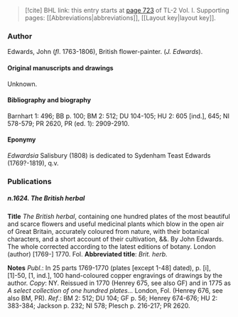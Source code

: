 > [!cite] BHL link: this entry starts at [page 723](https://www.biodiversitylibrary.org/item/103414#page/771/mode/1up) of TL-2 Vol. I.
> Supporting pages: [[Abbreviations|abbreviations]], [[Layout key|layout key]].

### Author

Edwards, John (*fl*. 1763-1806), British flower-painter. (*J. Edwards*).

#### Original manuscripts and drawings

Unknown.

#### Bibliography and biography

Barnhart 1: 496; BB p. 100; BM 2: 512; DU 104-105; HU 2: 605 \[ind.\], 645; NI 578-579; PR 2620, PR (ed. 1): 2909-2910.

#### Eponymy

*Edwardsia* Salisbury (1808) is dedicated to Sydenham Teast Edwards (1769?-1819), q.v.

### Publications

##### n.1624. The British herbal

**Title**
*The British herbal*, containing one hundred plates of the most beautiful and scarce flowers and useful medicinal plants which blow in the open air of Great Britain, accurately coloured from nature, with their botanical characters, and a short account of their cultivation, &&. By John Edwards. The whole corrected according to the latest editions of botany. London (author) \[1769-\] 1770. Fol.
**Abbreviated title**: *Brit. herb.*

**Notes**
*Publ*.: In 25 parts 1769-1770 (plates \[except 1-48\] dated), p. \[i\], \[1\]-50, \[1, ind.\], 100 hand-coloured copper engravings of drawings by the author. *Copy*: NY. Reissued in 1770 (Henrey 675, see also GF) and in 1775 as *A select collection of one hundred plates...* London, Fol. (Henrey 676, see also BM, PR).
*Ref*.: BM 2: 512; DU 104; GF p. 56; Henrey 674-676; HU 2: 383-384; Jackson p. 232; NI 578; Plesch p. 216-217; PR 2620.

